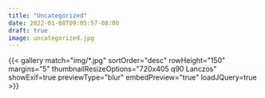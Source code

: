 ```yaml
---
title: "Uncategorized"
date: 2022-01-08T09:05:57-08:00
draft: true
image: uncategorized.jpg
---
```


<!--more-->

{{< gallery match="img/*.jpg" sortOrder="desc" rowHeight="150" margins="5" thumbnailResizeOptions="720x405 q90 Lanczos" showExif=true previewType="blur" embedPreview="true" loadJQuery=true >}}